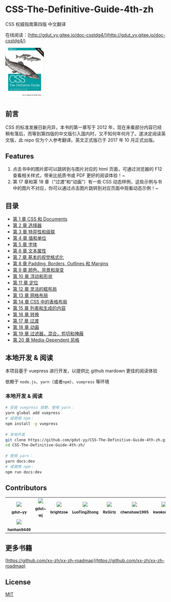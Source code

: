 # CSS-The-Definitive-Guide-4th-zh

CSS 权威指南第四版 中文翻译

在线阅读：[http://gdut_yy.gitee.io/doc-csstdg4/](http://gdut_yy.gitee.io/doc-csstdg4/)

<img src="./docs/cover.png" width=24% />

## 前言

CSS 的标准发展日新月异，本书的第一章写于 2012 年，现在来看部分内容已经稍有落后，而等到第四版的中文版引入国内时，又不知何年何月了。遂决定阅读英文版，此 repo 仅为个人参考翻译。英文正式版已于 2017 年 10 月正式出版。

## Features

1. 点击书中的图片即可以跳转到与图片对应的 html 页面，可通过浏览器的 F12 查看相关样式，带来比纸质书或 PDF 更好的阅读体验！~
2. 第 17 章和第 18 章（“过渡”和“动画”）有一些 CSS 动态样例，这些示例与书中的图片不对应，你可以通过点击图片跳转到对应页面中观看动态示例！~

## 目录

- [第 1 章 CSS 和 Documents](docs/ch1.md)
- [第 2 章 选择器](docs/ch2.md)
- [第 3 章 特异性和级联](docs/ch3.md)
- [第 4 章 值和单位](docs/ch4.md)
- [第 5 章 字体](docs/ch5.md)
- [第 6 章 文本属性](docs/ch6.md)
- [第 7 章 基本的视觉格式化](docs/ch7.md)
- [第 8 章 Padding, Borders, Outlines 和 Margins](docs/ch8.md)
- [第 9 章 颜色、背景和渐变](docs/ch9.md)
- [第 10 章 浮动和形状](docs/ch10.md)
- [第 11 章 定位](docs/ch11.md)
- [第 12 章 灵活的框布局](docs/ch12.md)
- [第 13 章 网格布局](docs/ch13.md)
- [第 14 章 CSS 中的表格布局](docs/ch14.md)
- [第 15 章 列表和生成的内容](docs/ch15.md)
- [第 16 章 转换 ](docs/ch16.md)
- [第 17 章 过渡](docs/ch17.md)
- [第 18 章 动画](docs/ch18.md)
- [第 19 章 过滤器，混合，剪切和掩蔽](docs/ch19.md)
- [第 20 章 Media-Dependent 风格](docs/ch20.md)

## 本地开发 & 阅读

本项目基于 vuepress 进行开发，以提供比 github mardown 更佳的阅读体验

依赖于 `node.js`、`yarn`（或者`npm`）、`vuepress` 等环境

### 本地开发 & 阅读

```sh
# 安装 vuepress 依赖，使用 yarn：
yarn global add vuepress
# 或使用 npm：
npm install -g vuepress

# 本地开发
git clone https://github.com/gdut-yy/CSS-The-Definitive-Guide-4th-zh.git
cd CSS-The-Definitive-Guide-4th-zh/

# 使用 yarn：
yarn docs:dev
# 或使用 npm：
npm run docs:dev
```

## Contributors

<table>
  <tr>
    <td align="center"><a href="https://gdut-yy.github.io/"><img src="https://avatars2.githubusercontent.com/u/33390928?s=460&v=4" width="100px;" /><br /><sub><b>gdut-yy</b></sub></a><br /></td>
    <td align="center"><a href="https://github.com/gdut-wj"><img src="https://avatars3.githubusercontent.com/u/38821031?s=460&v=4" width="100px;" /><br /><sub><b>gdut-wj</b></sub></a><br /></td>
    <td align="center"><a href="https://github.com/brightzoe"><img src="https://avatars2.githubusercontent.com/u/17716768?s=400&v=4" width="100px;" /><br /><sub><b>brightzoe</b></sub></a><br /></td>
    <td align="center"><a href="https://github.com/PID000"><img src="https://avatars1.githubusercontent.com/u/32430186?s=400&v=4" width="100px;" /><br /><sub><b>LuoTingZhong</b></sub></a><br /></td>
    <td align="center"><a href="https://github.com/RxGirlz"><img src="https://avatars3.githubusercontent.com/u/51844789?s=460&v=4" width="100px;" /><br /><sub><b>RxGirlz</b></sub></a><br /></td>
    <td align="center"><a href="https://github.com/chenshaw1995"><img src="https://avatars0.githubusercontent.com/u/22993199?s=460&v=4" width="100px;" /><br /><sub><b>chenshaw1995</b></sub></a><br /></td>
    <td align="center"><a href="https://github.com/kwokonwoo"><img src="https://avatars0.githubusercontent.com/u/58925133?s=460&v=4" width="100px;" /><br /><sub><b>kwokonwoo</b></sub></a><br /></td>
  </tr>
  <tr>
    <td align="center"><a href="https://github.com/hanhan9449"><img src="https://avatars3.githubusercontent.com/u/28822945?s=400&u=98e89e388a3d44a6a6a9acb24ed2aff7634748e5&v=4" width="100px;" /><br /><sub><b>hanhan9449</b></sub></a><br /></td>
  </tr>
</table>

## 更多书籍

[https://github.com/xx-zh/xx-zh-roadmap](https://github.com/xx-zh/xx-zh-roadmap)

## License

[MIT](./LICENSE)

